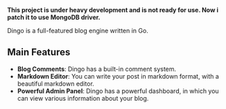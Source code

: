 **This project is under heavy development and is not ready for use. Now i patch it to use MongoDB driver.**

Dingo is a full-featured blog engine written in Go.

## Main Features

- **Blog Comments**: Dingo has a built-in comment system.
- **Markdown Editor**: You can write your post in markdown format, with a beautiful markdown editor.
- **Powerful Admin Panel**: Dingo has a powerful dashboard, in which you can view various information about your blog.

